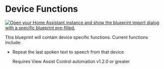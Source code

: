 # Device Functions

[![Open your Home Assistant instance and show the blueprint import dialog with a specific blueprint pre-filled.](https://my.home-assistant.io/badges/blueprint_import.svg)](https://my.home-assistant.io/redirect/blueprint_import/?blueprint_url=https%3A%2F%2Fraw.githubusercontent.com%2Fdinki%2FView-Assist%2Fmain%2FView+Assist+custom+sentences%2FDevice+Functions%2Fblueprint-devicefunctions.yaml)

This blueprint will contain device specific functions.  Current functions include:

* Repeat the last spoken text to speech from that device

  Requires View Assist Control automation v1.2.0 or greater
